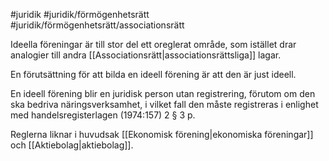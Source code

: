 #juridik #juridik/förmögenhetsrätt #juridik/förmögenhetsrätt/associationsrätt  

Ideella föreningar är till stor del ett oreglerat område, som istället drar analogier till andra [[Associationsrätt|associationsrättsliga]] lagar.

En förutsättning för att bilda en ideell förening är att den är just ideell.

En ideell förening blir en juridisk person utan registrering, förutom om den ska bedriva näringsverksamhet, i vilket fall den måste registreras i enlighet med handelsregisterlagen (1974:157) 2 § 3 p.

Reglerna liknar i huvudsak [[Ekonomisk förening|ekonomiska föreningar]] och [[Aktiebolag|aktiebolag]].
